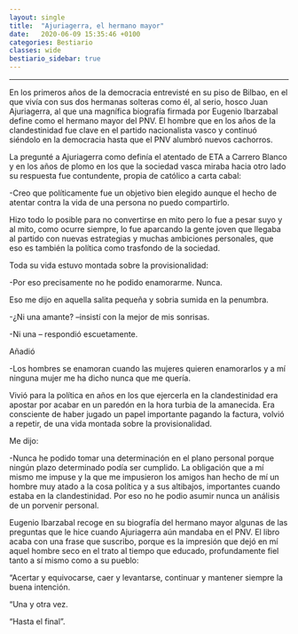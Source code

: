 ```yaml
---
layout: single
title:  "Ajuriagerra, el hermano mayor"
date:   2020-06-09 15:35:46 +0100
categories: Bestiario
classes: wide
bestiario_sidebar: true
---
```


---
En los primeros años de la democracia entrevisté en su piso de Bilbao, en el que vivía con  sus dos hermanas solteras como él, al serio, hosco Juan Ajuriagerra, al que una magnífica biografía firmada por Eugenio Ibarzabal define como el hermano mayor del PNV. El hombre que en los años de la clandestinidad fue clave en el partido nacionalista vasco y continuó siéndolo en la democracia hasta que el PNV alumbró nuevos cachorros.

La pregunté a Ajuriagerra como definía el atentado de ETA a Carrero Blanco y en los años de plomo en los que la sociedad vasca miraba hacia otro lado su respuesta fue contundente, propia de católico a carta cabal:

-Creo que políticamente fue un objetivo bien elegido aunque el hecho de atentar contra la vida de una persona no puedo compartirlo.

Hizo todo lo posible para no convertirse en mito pero lo fue a pesar suyo y al mito, como ocurre siempre, lo fue aparcando la gente joven que llegaba al partido con nuevas estrategias y muchas ambiciones personales, que eso es también la política como trasfondo de la sociedad. 

Toda su vida estuvo montada sobre la provisionalidad:

 -Por eso precisamente no he podido enamorarme. Nunca.

Eso me dijo en aquella salita pequeña y sobria sumida  en la penumbra.

-¿Ni una amante? –insistí con la mejor de mis sonrisas.

-Ni una – respondió escuetamente.

Añadió

-Los hombres se enamoran cuando las mujeres quieren enamorarlos y a mí ninguna mujer me ha dicho nunca que me quería.

Vivió para la política en años en los que ejercerla en la clandestinidad era apostar por acabar en un paredón en la hora turbia de la amanecida. Era consciente de haber jugado un papel importante pagando la factura, volvió a repetir,  de una vida montada sobre la provisionalidad.

Me dijo:

-Nunca he podido tomar  una determinación en el plano personal  porque ningún plazo determinado podía ser cumplido. La obligación que a mí mismo me impuse y la que me impusieron los amigos han hecho de mí un hombre muy atado a la cosa política y a sus altibajos, importantes cuando estaba en la clandestinidad. Por eso no he podio asumir nunca un análisis de un porvenir personal.

Eugenio Ibarzabal recoge en su biografía  del hermano mayor algunas de las preguntas que le hice cuando Ajuriagerra aún mandaba en el PNV. El libro acaba con una frase que suscribo, porque es la impresión que dejó en mí aquel hombre seco en el trato al tiempo que educado, profundamente fiel tanto a sí mismo como a su  pueblo:

“Acertar y equivocarse, caer y levantarse, continuar y mantener siempre la buena intención.

“Una y otra vez.

“Hasta el final”. 